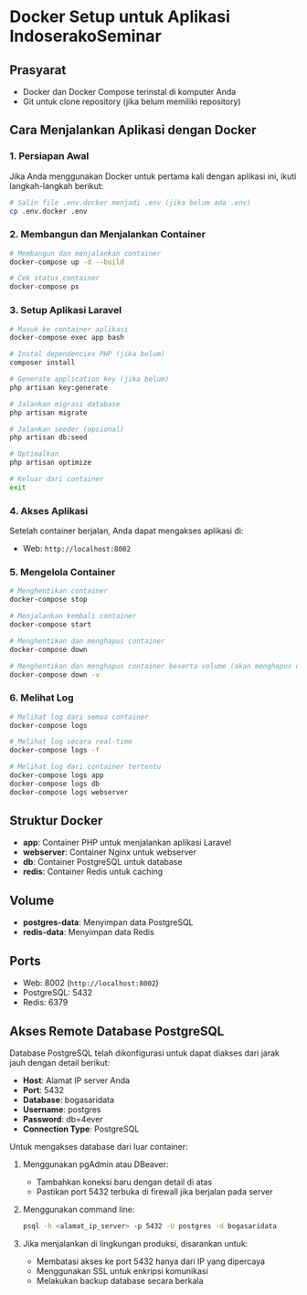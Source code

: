 # Docker Setup untuk Aplikasi IndoserakoSeminar

## Prasyarat

- Docker dan Docker Compose terinstal di komputer Anda
- Git untuk clone repository (jika belum memiliki repository)

## Cara Menjalankan Aplikasi dengan Docker

### 1. Persiapan Awal

Jika Anda menggunakan Docker untuk pertama kali dengan aplikasi ini, ikuti langkah-langkah berikut:

```bash
# Salin file .env.docker menjadi .env (jika belum ada .env)
cp .env.docker .env
```

### 2. Membangun dan Menjalankan Container

```bash
# Membangun dan menjalankan container
docker-compose up -d --build

# Cek status container
docker-compose ps
```

### 3. Setup Aplikasi Laravel

```bash
# Masuk ke container aplikasi
docker-compose exec app bash

# Instal dependencies PHP (jika belum)
composer install

# Generate application key (jika belum)
php artisan key:generate

# Jalankan migrasi database
php artisan migrate

# Jalankan seeder (opsional)
php artisan db:seed

# Optimalkan
php artisan optimize

# Keluar dari container
exit
```

### 4. Akses Aplikasi

Setelah container berjalan, Anda dapat mengakses aplikasi di:

- Web: `http://localhost:8002`

### 5. Mengelola Container

```bash
# Menghentikan container
docker-compose stop

# Menjalankan kembali container
docker-compose start

# Menghentikan dan menghapus container
docker-compose down

# Menghentikan dan menghapus container beserta volume (akan menghapus database)
docker-compose down -v
```

### 6. Melihat Log

```bash
# Melihat log dari semua container
docker-compose logs

# Melihat log secara real-time
docker-compose logs -f

# Melihat log dari container tertentu
docker-compose logs app
docker-compose logs db
docker-compose logs webserver
```

## Struktur Docker

- **app**: Container PHP untuk menjalankan aplikasi Laravel
- **webserver**: Container Nginx untuk webserver
- **db**: Container PostgreSQL untuk database
- **redis**: Container Redis untuk caching

## Volume

- **postgres-data**: Menyimpan data PostgreSQL
- **redis-data**: Menyimpan data Redis

## Ports

- Web: 8002 (`http://localhost:8002`)
- PostgreSQL: 5432
- Redis: 6379

## Akses Remote Database PostgreSQL

Database PostgreSQL telah dikonfigurasi untuk dapat diakses dari jarak jauh dengan detail berikut:

- **Host**: Alamat IP server Anda
- **Port**: 5432
- **Database**: bogasaridata
- **Username**: postgres
- **Password**: db=4ever
- **Connection Type**: PostgreSQL

Untuk mengakses database dari luar container:

1. Menggunakan pgAdmin atau DBeaver:
   - Tambahkan koneksi baru dengan detail di atas
   - Pastikan port 5432 terbuka di firewall jika berjalan pada server

2. Menggunakan command line:

   ```bash
   psql -h <alamat_ip_server> -p 5432 -U postgres -d bogasaridata
   ```

3. Jika menjalankan di lingkungan produksi, disarankan untuk:
   - Membatasi akses ke port 5432 hanya dari IP yang dipercaya
   - Menggunakan SSL untuk enkripsi komunikasi
   - Melakukan backup database secara berkala

